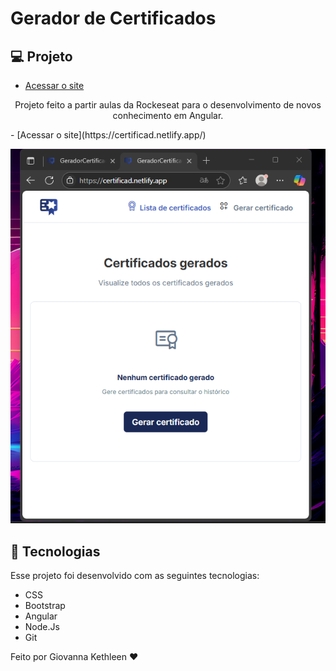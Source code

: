 # Gerador de Certificados
## 💻 Projeto
- [Acessar o site](https://certificad.netlify.app/)
  
<p align="center">
 Projeto feito a partir aulas da Rockeseat para o desenvolvimento de novos conhecimento em Angular.
</p>
- [Acessar o site](https://certificad.netlify.app/)
<p align="center">
  <img alt="projeto certificado" src="certificad.png">
</p>

## 🚀 Tecnologias
Esse projeto foi desenvolvido com as seguintes tecnologias:
- CSS
- Bootstrap
- Angular
- Node.Js
- Git



<p> Feito por Giovanna Kethleen ♥ </p>

